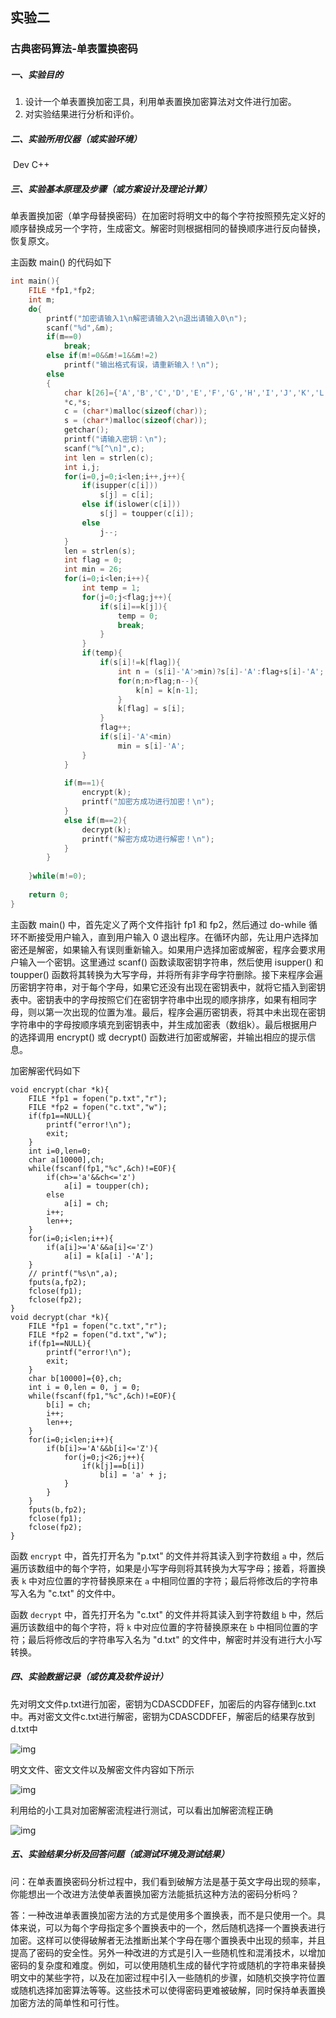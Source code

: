 ## 实验二

### 古典密码算法-单表置换密码

##### 一、实验目的

1. 设计一个单表置换加密工具，利用单表置换加密算法对文件进行加密。
2.  对实验结果进行分析和评价。

##### 二、实验所用仪器（或实验环境）

​	Dev C++

##### 三、实验基本原理及步骤（或方案设计及理论计算）

单表置换加密（单字母替换密码）在加密时将明文中的每个字符按照预先定义好的顺序替换成另一个字符，生成密文。解密时则根据相同的替换顺序进行反向替换，恢复原文。

主函数 main() 的代码如下

```c
int main(){
    FILE *fp1,*fp2;
    int m;
    do{
	    printf("加密请输入1\n解密请输入2\n退出请输入0\n");
	    scanf("%d",&m);
	    if(m==0)
			break;
		else if(m!=0&&m!=1&&m!=2)
			printf("输出格式有误，请重新输入！\n");
		else
		{
			char k[26]={'A','B','C','D','E','F','G','H','I','J','K','L','M','N','O','P','Q','R','S','T','U','V','W','X','Y','Z'},
	    	*c,*s;
	    	c = (char*)malloc(sizeof(char));
	    	s = (char*)malloc(sizeof(char));
			getchar();
		    printf("请输入密钥：\n");    
		    scanf("%[^\n]",c);
		    int len = strlen(c);
		    int i,j;
		    for(i=0,j=0;i<len;i++,j++){
		        if(isupper(c[i]))
		            s[j] = c[i];
		        else if(islower(c[i]))
		            s[j] = toupper(c[i]);
		        else
		            j--;
		    }
		    len = strlen(s);
		    int flag = 0;
		    int min = 26;
		    for(i=0;i<len;i++){
		        int temp = 1;
		        for(j=0;j<flag;j++){
		            if(s[i]==k[j]){
		                temp = 0;
		                break;
		            }
		        }
		        if(temp){
		            if(s[i]!=k[flag]){ 
		                int n = (s[i]-'A'>min)?s[i]-'A':flag+s[i]-'A';
		                for(n;n>flag;n--){
		                    k[n] = k[n-1];
		                }
		                k[flag] = s[i];       
		            }
		            flag++;
		            if(s[i]-'A'<min)
		                min = s[i]-'A';
		        }
		    }
		
		    if(m==1){
		        encrypt(k);
		        printf("加密方成功进行加密！\n"); 
		    }
		    else if(m==2){
		        decrypt(k);
		        printf("解密方成功进行解密！\n");
		    }
		}
	    
	}while(m!=0);
   
    return 0;
}
```

主函数 main() 中，首先定义了两个文件指针 fp1 和 fp2，然后通过 do-while 循环不断接受用户输入，直到用户输入 0 退出程序。在循环内部，先让用户选择加密还是解密，如果输入有误则重新输入。如果用户选择加密或解密，程序会要求用户输入一个密钥。这里通过 scanf() 函数读取密钥字符串，然后使用 isupper() 和 toupper() 函数将其转换为大写字母，并将所有非字母字符删除。接下来程序会遍历密钥字符串，对于每个字母，如果它还没有出现在密钥表中，就将它插入到密钥表中。密钥表中的字母按照它们在密钥字符串中出现的顺序排序，如果有相同字母，则以第一次出现的位置为准。最后，程序会遍历密钥表，将其中未出现在密钥字符串中的字母按顺序填充到密钥表中，并生成加密表（数组k）。最后根据用户的选择调用 encrypt() 或 decrypt() 函数进行加密或解密，并输出相应的提示信息。

加密解密代码如下

```
void encrypt(char *k){
    FILE *fp1 = fopen("p.txt","r");
    FILE *fp2 = fopen("c.txt","w");
    if(fp1==NULL){
        printf("error!\n");
        exit;
    }
    int i=0,len=0;
    char a[10000],ch;
    while(fscanf(fp1,"%c",&ch)!=EOF){
        if(ch>='a'&&ch<='z')
            a[i] = toupper(ch);
        else
            a[i] = ch;
        i++;
        len++;
    }
    for(i=0;i<len;i++){
        if(a[i]>='A'&&a[i]<='Z')
            a[i] = k[a[i] -'A'];
    }
    // printf("%s\n",a);
    fputs(a,fp2);
    fclose(fp1);
    fclose(fp2);
}
void decrypt(char *k){
    FILE *fp1 = fopen("c.txt","r");
    FILE *fp2 = fopen("d.txt","w");
    if(fp1==NULL){
        printf("error!\n");
        exit;
    }
    char b[10000]={0},ch;
    int i = 0,len = 0, j = 0;
    while(fscanf(fp1,"%c",&ch)!=EOF){
        b[i] = ch;
        i++;
        len++;
    }
    for(i=0;i<len;i++){
        if(b[i]>='A'&&b[i]<='Z'){
            for(j=0;j<26;j++){
                if(k[j]==b[i])
                    b[i] = 'a' + j;
            }
        }
    }
    fputs(b,fp2);
    fclose(fp1);
    fclose(fp2);
}
```

函数 `encrypt` 中，首先打开名为 "p.txt" 的文件并将其读入到字符数组 `a` 中，然后遍历该数组中的每个字符，如果是小写字母则将其转换为大写字母；接着，将置换表 `k` 中对应位置的字符替换原来在 `a` 中相同位置的字符；最后将修改后的字符串写入名为 "c.txt" 的文件中。

函数 `decrypt` 中，首先打开名为 "c.txt" 的文件并将其读入到字符数组 `b` 中，然后遍历该数组中的每个字符，将 `k` 中对应位置的字符替换原来在 `b` 中相同位置的字符；最后将修改后的字符串写入名为 "d.txt" 的文件中，解密时并没有进行大小写转换。

##### 四、实验数据记录（或仿真及软件设计）

先对明文文件p.txt进行加密，密钥为CDASCDDFEF，加密后的内容存储到c.txt中。再对密文文件c.txt进行解密，密钥为CDASCDDFEF，解密后的结果存放到d.txt中

![img](https://github.com/AlanAluuu/cryptographyPro/blob/main/screenshots/2.1.png)

明文文件、密文文件以及解密文件内容如下所示

![img](https://github.com/AlanAluuu/cryptographyPro/blob/main/screenshots/2.2.png)

利用给的小工具对加密解密流程进行测试，可以看出加解密流程正确

![img](https://github.com/AlanAluuu/cryptographyPro/blob/main/screenshots/2.3.png)

##### 五、实验结果分析及回答问题（或测试环境及测试结果）

问：在单表置换密码分析过程中，我们看到破解方法是基于英文字母出现的频率，你能想出一个改进方法使单表置换加密方法能抵抗这种方法的密码分析吗？

答：一种改进单表置换加密方法的方式是使用多个置换表，而不是只使用一个。具体来说，可以为每个字母指定多个置换表中的一个，然后随机选择一个置换表进行加密。这样可以使得破解者无法推断出某个字母在哪个置换表中出现的频率，并且提高了密码的安全性。另外一种改进的方式是引入一些随机性和混淆技术，以增加密码的复杂度和难度。例如，可以使用随机生成的替代字符或随机的字符串来替换明文中的某些字符，以及在加密过程中引入一些随机的步骤，如随机交换字符位置或随机选择加密算法等等。这些技术可以使得密码更难被破解，同时保持单表置换加密方法的简单性和可行性。
